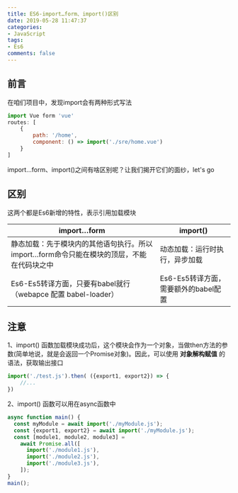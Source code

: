 ```yaml
---
title: ES6-import…form、import()区别
date: 2019-05-28 11:47:37
categories:
- JavaScript
tags:
- Es6
comments: false
---
```


## 前言

在咱们项目中，发现import会有两种形式写法

```javascript
import Vue form 'vue'
routes: [
    {
        path: '/home',
        component: () => import('./sre/home.vue')
    }
]
```

import…form、import()之间有啥区别呢？让我们揭开它们的面纱，let's go

<!-- more -->

## 区别

这两个都是Es6新增的特性，表示引用加载模块

| import…form                                                  | import()                             |
| ------------------------------------------------------------ | ------------------------------------ |
| 静态加载：先于模块内的其他语句执行。所以import…form命令只能在模块的顶层，不能在代码块之中 | 动态加载：运行时执行，异步加载       |
| Es6-Es5转译方面，只要有babel就行（webapce 配置 babel-loader） | Es6-Es5转译方面，需要额外的babel配置 |



## 注意

1、import() 函数加载模块成功后，这个模块会作为一个对象，当做then方法的参数(简单地说，就是会返回一个Promise对象)。因此，可以使用 **对象解构赋值** 的语法，获取输出接口

```javascript
import('./test.js').then( ({export1, export2}) => {   
    //...
})
```

2、import() 函数可以用在async函数中

```javascript
async function main() {
  const myModule = await import('./myModule.js');
  const {export1, export2} = await import('./myModule.js');
  const [module1, module2, module3] =
    await Promise.all([
      import('./module1.js'),
      import('./module2.js'),
      import('./module3.js'),
    ]);
}
main();
```